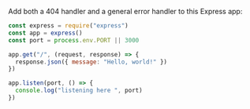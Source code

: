 Add both a 404 handler and a general error handler to this Express app:

```js
const express = require("express")
const app = express()
const port = process.env.PORT || 3000

app.get("/", (request, response) => {
  response.json({ message: "Hello, world!" })
})

app.listen(port, () => {
  console.log("listening here ", port)
})
```
